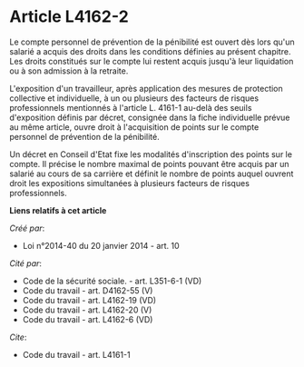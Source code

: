 # Article L4162-2

Le compte personnel de prévention de la pénibilité est ouvert dès lors qu'un salarié a acquis des droits dans les conditions
définies au présent chapitre. Les droits constitués sur le compte lui restent acquis jusqu'à leur liquidation ou à son
admission à la retraite. 

L'exposition d'un travailleur, après application des mesures de protection collective et individuelle, à un ou plusieurs des
facteurs de risques professionnels mentionnés à l'article L. 4161-1 au-delà des seuils d'exposition définis par décret,
consignée dans la fiche individuelle prévue au même article, ouvre droit à l'acquisition de points sur le compte personnel de
prévention de la pénibilité. 

Un décret en Conseil d'Etat fixe les modalités d'inscription des points sur le compte. Il précise le nombre maximal de points
pouvant être acquis par un salarié au cours de sa carrière et définit le nombre de points auquel ouvrent droit les
expositions simultanées à plusieurs facteurs de risques professionnels.

**Liens relatifs à cet article**

_Créé par_:

  - Loi n°2014-40 du 20 janvier 2014 - art. 10

_Cité par_:

  - Code de la sécurité sociale. - art. L351-6-1 (VD)
  - Code du travail - art. D4162-55 (V)
  - Code du travail - art. L4162-19 (VD)
  - Code du travail - art. L4162-20 (V)
  - Code du travail - art. L4162-6 (VD)

_Cite_:

  - Code du travail - art. L4161-1
